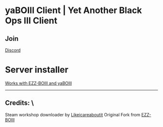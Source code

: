 # yaBOIII Client | Yet Another Black Ops III Client 

## Join 
[Discord](https://discord.gg/g69W5Fu4uT)

# Server installer
[Works with EZZ-BOIII and yaBOIII](https://github.com/framilano/BlackOps3ServerInstaller)

---

## Credits: \
Steam workshop downloader by [Likeicareaboutit](https://www.github.com/Likeicareaboutit)
Original Fork from [EZZ-BOIII](https://github.com/Ezz-lol/boiii-free)
